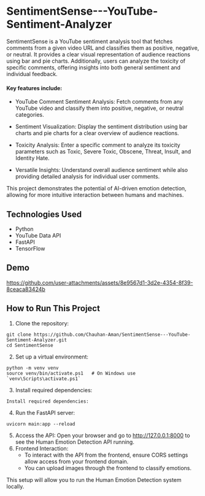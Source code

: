 # SentimentSense---YouTube-Sentiment-Analyzer
  
SentimentSense is a YouTube sentiment analysis tool that fetches comments from a given video URL and classifies them as positive, negative, or neutral. It provides a clear visual representation of audience reactions using bar and pie charts. Additionally, users can analyze the toxicity of specific comments, offering insights into both general sentiment and individual feedback.

#### Key features include:

- YouTube Comment Sentiment Analysis: Fetch comments from any YouTube video and classify them into positive, negative, or neutral categories.

- Sentiment Visualization: Display the sentiment distribution using bar charts and pie charts for a clear overview of audience reactions.

- Toxicity Analysis: Enter a specific comment to analyze its toxicity parameters such as Toxic, Severe Toxic, Obscene, Threat, Insult, and Identity Hate.

- Versatile Insights: Understand overall audience sentiment while also providing detailed analysis for individual user comments.
  
This project demonstrates the potential of AI-driven emotion detection, allowing for more intuitive interaction between humans and machines.

## Technologies Used
- Python
- YouTube Data API
- FastAPI
- TensorFlow

## Demo

https://github.com/user-attachments/assets/8e9567d1-3d2e-4354-8f39-8ceaca83424b

## How to Run This Project

1. Clone the repository:
```
git clone https://github.com/Chauhan-Aman/SentimentSense---YouTube-Sentiment-Analyzer.git
cd SentimentSense
```
2. Set up a virtual environment:
```
python -m venv venv
source venv/bin/activate.ps1   # On Windows use `venv\Scripts\activate.ps1`
```
3. Install required dependencies:
```
Install required dependencies:
```
4. Run the FastAPI server:
```
uvicorn main:app --reload
```
5. Access the API: Open your browser and go to http://127.0.0.1:8000 to see the Human Emotion Detection API running.
6. Frontend Interaction:
   - To interact with the API from the frontend, ensure CORS settings allow access from your frontend domain.
   - You can upload images through the frontend to classify emotions.

This setup will allow you to run the Human Emotion Detection system locally.
